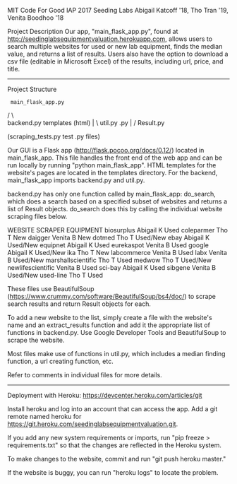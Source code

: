 MIT Code For Good IAP 2017
Seeding Labs
Abigail Katcoff '18, Tho Tran '19, Venita Boodhoo '18

Project Description
Our app, "main_flask_app.py", found at http://seedinglabsequipmentvaluation.herokuapp.com, allows users to search multiple websites for used or new lab equipment, finds the median value, and returns a list of results. Users also have the option to download a csv file (editable in Microsoft Excel) of the results, including url, price, and title.
_________________________________________________________________
Project Structure

     main_flask_app.py
   /               \            
backend.py         templates (html)
   |      \ 
util.py   <website>.py
   |       /
   Result.py

(scraping_tests.py test <website>.py files)

Our GUI is a Flask app (http://flask.pocoo.org/docs/0.12/) located in main_flask_app. This file handles the front end of the web app and can be run locally by running "python main_flask_app". HTML templates for the website's pages are located in the templates directory. For the backend, main_flask_app imports backend.py and util.py. 

backend.py has only one function called by main_flask_app: do_search, which does a search based on a specified subset of websites and returns a list of Result objects. do_search does this by calling the individual website scraping files below.


WEBSITE                      SCRAPER                   EQUIPMENT
biosurplus                   Abigail K                   Used
coleparmer                   Tho T                       New
daigger                      Venita B                    New
dotmed                       Tho T                     Used/New
ebay                         Abigail K                 Used/New
equipnet                     Abigail K                   Used
eurekaspot                   Venita B                    Used
google                       Abigail K                 Used/New
ika                          Tho T                       New
labcommerce                  Venita B                    Used
labx                         Venita B                  Used/New
marshallscientific           Tho T                       Used
medwow                       Tho T                     Used/New
newlifescientific            Venita B                    Used
sci-bay                      Abigail K                   Used
sibgene                      Venita B                  Used/New
used-line                    Tho T                       Used

These files use BeautifulSoup (https://www.crummy.com/software/BeautifulSoup/bs4/doc/) to scrape search results and return Result objects for each. 

To add a new website to the list, simply create a file with the website's name and an extract_results function and add it the appropriate list of functions in backend.py. Use Google Developer Tools and BeautifulSoup to scrape the website. 

Most files make use of functions in util.py, which includes a median finding function, a url creating function, etc.

Refer to comments in individual files for more details. 
_________________________________________________________________
Deployment with Heroku: https://devcenter.heroku.com/articles/git

Install heroku and log into an account that can access the app. Add a git remote named heroku for https://git.heroku.com/seedinglabsequipmentvaluation.git. 

If you add any new system requirements or imports, run "pip freeze > requirements.txt" so that the changes are reflected in the Heroku system.

To make changes to the website, commit and run "git push heroku master."

If the website is buggy, you can run "heroku logs" to locate the problem.
